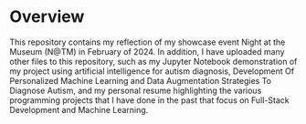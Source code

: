 # **Overview**
This repository contains my reflection of my showcase event Night at the Museum (N@TM) in February of 2024. In addition, I have uploaded many other files to this repository, such as my Jupyter Notebook demonstration of my project using artificial intelligence for autism diagnosis, Development Of Personalized Machine Learning and Data Augmentation Strategies To Diagnose Autism, and my personal resume highlighting the various programming projects that I have done in the past that focus on Full-Stack Development and Machine Learning.
